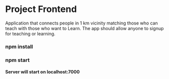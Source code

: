 # Project Frontend
Application that connects people in 1 km vicinity matching those who can teach with those who want to Learn. The app should allow anyone to signup for teaching or learning.

### npm install
### npm start
#### Server will start on localhost:7000
